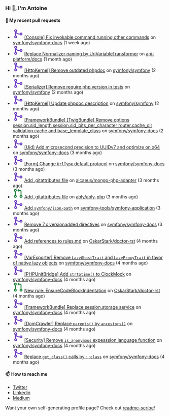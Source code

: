 ### Hi 👋, I'm Antoine

#### 👷 My recent pull requests

- ![](./assets/pr-merged.svg) [[Console] Fix invokable command running other commands](https://github.com/symfony/symfony-docs/pull/21400) on [symfony/symfony-docs](https://github.com/symfony/symfony-docs) (1 week ago)
- ![](./assets/pr-merged.svg) [Replace Normalizer naming by UriVariableTransformer](https://github.com/api-platform/docs/pull/2194) on [api-platform/docs](https://github.com/api-platform/docs) (1 month ago)
- ![](./assets/pr-merged.svg) [[HttpKernel] Remove outdated phpdoc](https://github.com/symfony/symfony/pull/61206) on [symfony/symfony](https://github.com/symfony/symfony) (2 months ago)
- ![](./assets/pr-merged.svg) [[Serializer] Remove require php version in tests](https://github.com/symfony/symfony/pull/61189) on [symfony/symfony](https://github.com/symfony/symfony) (2 months ago)
- ![](./assets/pr-merged.svg) [[HttpKernel] Update phpdoc description](https://github.com/symfony/symfony/pull/61188) on [symfony/symfony](https://github.com/symfony/symfony) (2 months ago)
- ![](./assets/pr-merged.svg) [[FrameworkBundle] [TwigBundle] Remove options session.sid_length session.sid_bits_per_character router.cache_dir validation.cache and base_template_class](https://github.com/symfony/symfony-docs/pull/21222) on [symfony/symfony-docs](https://github.com/symfony/symfony-docs) (2 months ago)
- ![](./assets/pr-merged.svg) [[Uid] Add microsecond precision to UUIDv7 and optimize on x64](https://github.com/symfony/symfony-docs/pull/21158) on [symfony/symfony-docs](https://github.com/symfony/symfony-docs) (3 months ago)
- ![](./assets/pr-merged.svg) [[Form] Change `UrlType` default protocol](https://github.com/symfony/symfony-docs/pull/21157) on [symfony/symfony-docs](https://github.com/symfony/symfony-docs) (3 months ago)
- ![](./assets/pr-merged.svg) [Add .gitattributes file](https://github.com/alcaeus/mongo-php-adapter/pull/319) on [alcaeus/mongo-php-adapter](https://github.com/alcaeus/mongo-php-adapter) (3 months ago)
- ![](./assets/pr-open.svg) [Add .gitattributes file](https://github.com/ably/ably-php/pull/213) on [ably/ably-php](https://github.com/ably/ably-php) (3 months ago)
- ![](./assets/pr-merged.svg) [Add `symfony/json-path`](https://github.com/symfony-tools/symfony-application/pull/36) on [symfony-tools/symfony-application](https://github.com/symfony-tools/symfony-application) (3 months ago)
- ![](./assets/pr-merged.svg) [Remove 7.x versionadded directives](https://github.com/symfony/symfony-docs/pull/21072) on [symfony/symfony-docs](https://github.com/symfony/symfony-docs) (3 months ago)
- ![](./assets/pr-merged.svg) [Add references to rules.md](https://github.com/OskarStark/doctor-rst/pull/2031) on [OskarStark/doctor-rst](https://github.com/OskarStark/doctor-rst) (4 months ago)
- ![](./assets/pr-merged.svg) [[VarExporter] Remove `LazyGhostTrait` and `LazyProxyTrait` in favor of native lazy objects](https://github.com/symfony/symfony-docs/pull/21067) on [symfony/symfony-docs](https://github.com/symfony/symfony-docs) (4 months ago)
- ![](./assets/pr-merged.svg) [[PHPUnitBridge] Add `strtotime()` to ClockMock](https://github.com/symfony/symfony-docs/pull/21066) on [symfony/symfony-docs](https://github.com/symfony/symfony-docs) (4 months ago)
- ![](./assets/pr-open.svg) [New rule: EnsureCodeBlockIndentation](https://github.com/OskarStark/doctor-rst/pull/2028) on [OskarStark/doctor-rst](https://github.com/OskarStark/doctor-rst) (4 months ago)
- ![](./assets/pr-merged.svg) [[FrameworkBundle] Replace session.storage service](https://github.com/symfony/symfony-docs/pull/21032) on [symfony/symfony-docs](https://github.com/symfony/symfony-docs) (4 months ago)
- ![](./assets/pr-merged.svg) [[DomCrawler] Replace `parents()` by `ancestors()`](https://github.com/symfony/symfony-docs/pull/21031) on [symfony/symfony-docs](https://github.com/symfony/symfony-docs) (4 months ago)
- ![](./assets/pr-merged.svg) [[Security] Remove `is_anonymous` expesssion language function](https://github.com/symfony/symfony-docs/pull/21030) on [symfony/symfony-docs](https://github.com/symfony/symfony-docs) (4 months ago)
- ![](./assets/pr-merged.svg) [Replace `get_class()` calls by `::class`](https://github.com/symfony/symfony-docs/pull/21016) on [symfony/symfony-docs](https://github.com/symfony/symfony-docs) (4 months ago)

#### 📫 How to reach me

- [Twitter](https://twitter.com/a_lamirault)
- [Linkedin](https://www.linkedin.com/in/antoine-lamirault-9a9a9a107/)
- [Medium](https://alamirault.medium.com)

Want your own self-generating profile page? Check out [readme-scribe](https://github.com/muesli/readme-scribe)!
